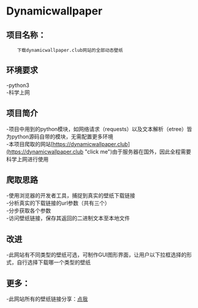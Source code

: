 # Dynamicwallpaper

项目名称：
---
        下载dynamicwallpaper.club网站的全部动态壁纸


环境要求
---
-python3<br>
-科学上网


项目简介
---
-项目中用到的python模块，如网络请求（requests）以及文本解析（etree）皆为python源码自带的模块，无需配置更多环境<br>
-本项目爬取的网站[https://dynamicwallpaper.club](https://dynamicwallpaper.club "click me")由于服务器在国外，因此全程需要科学上网进行使用


爬取思路
---
-使用浏览器的开发者工具，捕捉到真实的壁纸下载链接<br>
-分析真实的下载链接的url参数（共有三个）<br>
-分步获取各个参数<br>
-访问壁纸链接，保存其返回的二进制文本至本地文件


改进
---
-此网站有不同类型的壁纸可选，可制作GUI图形界面，让用户以下拉框选择的形式，自行选择下载哪一个类型的壁纸


更多：
---
-此网站所有的壁纸链接分享：[点我](http://billie52707.cn/true_heic_urls.html "click me")

    
